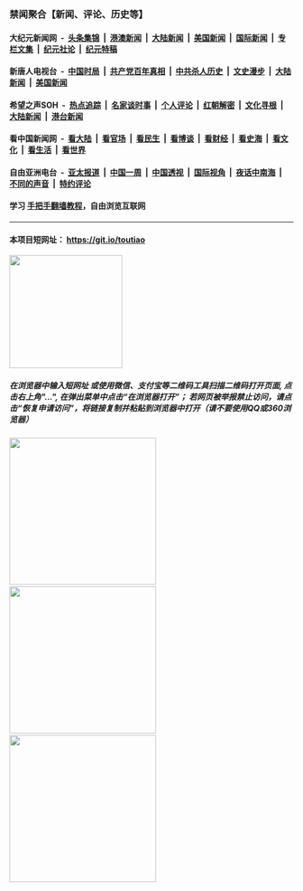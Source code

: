 ### 禁闻聚合【新闻、评论、历史等】

#### 大纪元新闻网 &nbsp;-&nbsp; [头条集锦](indexes/E头条集锦.md?t=02140344) &nbsp;|&nbsp; [港澳新闻](indexes/E港澳新闻.md?t=02140344)  &nbsp;|&nbsp; [大陆新闻](indexes/E大陆新闻.md?t=02140344) &nbsp;|&nbsp; [美国新闻](indexes/E美国新闻.md?t=02140344) &nbsp;|&nbsp; [国际新闻](indexes/E国际新闻.md?t=02140344) &nbsp;|&nbsp; [专栏文集](indexes/E专栏文集.md?t=02140344) &nbsp;|&nbsp; [纪元社论](indexes/E纪元社论.md?t=02140344) &nbsp;|&nbsp; [纪元特稿](indexes/E纪元特稿.md?t=02140344) 

#### 新唐人电视台 &nbsp;-&nbsp; [中国时局](indexes/N中国时局.md?t=02140344) &nbsp;|&nbsp; [共产党百年真相](indexes/N共产党百年真相.md?t=02140344) &nbsp;|&nbsp; [中共杀人历史](indexes/N中共杀人历史.md?t=02140344) &nbsp;|&nbsp; [文史漫步](indexes/N文史漫步.md?t=02140344) &nbsp;|&nbsp; [大陆新闻](indexes/N大陆新闻.md?t=02140344) &nbsp;|&nbsp; [美国新闻](indexes/N美国新闻.md?t=02140344)

#### 希望之声SOH &nbsp;-&nbsp; [热点追踪](indexes/H热点追踪.md?t=02140344) &nbsp;|&nbsp; [名家谈时事](indexes/H名家谈时事.md?t=02140344) &nbsp;|&nbsp; [个人评论](indexes/H个人评论.md?t=02140344)  &nbsp;|&nbsp; [红朝解密](indexes/H红朝解密.md?t=02140344) &nbsp;|&nbsp; [文化寻根](indexes/H文化寻根.md?t=02140344) &nbsp;|&nbsp; [大陆新闻](indexes/H大陆新闻.md?t=02140344) &nbsp;|&nbsp; [港台新闻](indexes/H港台新闻.md?t=02140344)

#### 看中国新闻网 &nbsp;-&nbsp; [看大陆](indexes/S看大陆.md?t=02140344) &nbsp;|&nbsp; [看官场](indexes/S看官场.md?t=02140344) &nbsp;|&nbsp; [看民生](indexes/S看民生.md?t=02140344)  &nbsp;|&nbsp; [看博谈](indexes/S看博谈.md?t=02140344) &nbsp;|&nbsp; [看财经](indexes/S看财经.md?t=02140344) &nbsp;|&nbsp; [看史海](indexes/S看史海.md?t=02140344) &nbsp;|&nbsp; [看文化](indexes/S看文化.md?t=02140344) &nbsp;|&nbsp; [看生活](indexes/S看生活.md?t=02140344) &nbsp;|&nbsp; [看世界](indexes/S看世界.md?t=02140344)

#### 自由亚洲电台 &nbsp;-&nbsp; [亚太报道](indexes/R亚太报道.md?t=02140344) &nbsp;|&nbsp; [中国一周](indexes/R中国一周.md?t=02140344) &nbsp;|&nbsp; [中国透视](indexes/R中国透视.md?t=02140344)  &nbsp;|&nbsp; [国际视角](indexes/R国际视角.md?t=02140344) &nbsp;|&nbsp; [夜话中南海](indexes/R夜话中南海.md?t=02140344) &nbsp;|&nbsp; [不同的声音](indexes/R不同的声音.md?t=02140344) &nbsp;|&nbsp; [特约评论](indexes/R特约评论.md?t=02140344)

#### 学习 [手把手翻墙教程](https://github.com/gfw-breaker/guides/wiki)，自由浏览互联网

----

#### 本项目短网址： https://git.io/toutiao
<img src="https://raw.githubusercontent.com/gfw-breaker/banned-news/master/scripts/img/qr.png" width="200px"/>  

##### 在浏览器中输入短网址 或使用微信、支付宝等二维码工具扫描二维码打开页面, 点击右上角"...", 在弹出菜单中点击“在浏览器打开”； 若网页被举报禁止访问，请点击“恢复申请访问”，将链接复制并粘贴到浏览器中打开（请不要使用QQ或360浏览器）

<img src="https://raw.githubusercontent.com/gfw-breaker/banned-news/master/scripts/img/1.png" width="260px"/> &nbsp; <img src="https://raw.githubusercontent.com/gfw-breaker/banned-news/master/scripts/img/2.png" width="260px"/> &nbsp; <img src="https://raw.githubusercontent.com/gfw-breaker/banned-news/master/scripts/img/3.png" width="260px"/>
